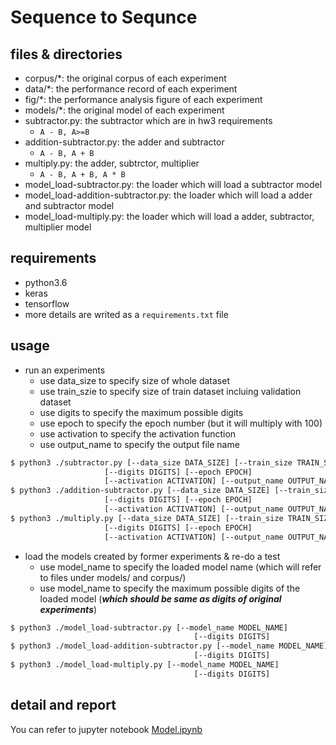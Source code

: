 # Sequence to Sequnce

## files & directories
- corpus/*: the original corpus of each experiment
- data/*: the performance record of each experiment
- fig/*: the performance analysis figure of each experiment
- models/*: the original model of each experiment
- subtractor.py: the subtractor which are in hw3 requirements
    - `A - B, A>=B`
- addition-subtractor.py: the adder and subtractor
    - `A - B, A + B`
- multiply.py: the adder, subtrctor, multiplier
    - `A - B, A + B, A * B`
- model_load-subtractor.py: the loader which will load a subtractor model
- model_load-addition-subtractor.py: the loader which will load a adder and subtractor model
- model_load-multiply.py: the loader which will load a adder, subtractor, multiplier model

## requirements

- python3.6
- keras
- tensorflow
- more details are writed as a `requirements.txt` file
## usage

- run an experiments
    - use data_size to specify size of whole dataset
    - use train_szie to specify size of train dataset incluing validation dataset
    - use digits to specify the maximum possible digits
    - use epoch to specify the epoch number (but it will multiply with 100)
    - use activation to specify the activation function
    - use output_name to specify the output file name
```sh
$ python3 ./subtractor.py [--data_size DATA_SIZE] [--train_size TRAIN_SIZE]
                     [--digits DIGITS] [--epoch EPOCH]
                     [--activation ACTIVATION] [--output_name OUTPUT_NAME]
$ python3 ./addition-subtractor.py [--data_size DATA_SIZE] [--train_size TRAIN_SIZE]
                     [--digits DIGITS] [--epoch EPOCH]
                     [--activation ACTIVATION] [--output_name OUTPUT_NAME]
$ python3 ./multiply.py [--data_size DATA_SIZE] [--train_size TRAIN_SIZE]
                     [--digits DIGITS] [--epoch EPOCH]
                     [--activation ACTIVATION] [--output_name OUTPUT_NAME]
```


- load the models created by former experiments & re-do a test
    - use model_name to specify the loaded model name (which will refer to files under models/ and corpus/)
    - use model_name to specify the maximum possible digits of the loaded model (***which should be same as digits of original experiments***)
```sh
$ python3 ./model_load-subtractor.py [--model_name MODEL_NAME]
                                         [--digits DIGITS]
$ python3 ./model_load-addition-subtractor.py [--model_name MODEL_NAME]
                                         [--digits DIGITS]
$ python3 ./model_load-multiply.py [--model_name MODEL_NAME]
                                         [--digits DIGITS]
```

## detail and report

You can refer to jupyter notebook [Model.ipynb](https://nbviewer.jupyter.org/github/rapirent/DSAI-HW3/blob/master/Model.ipynb)
